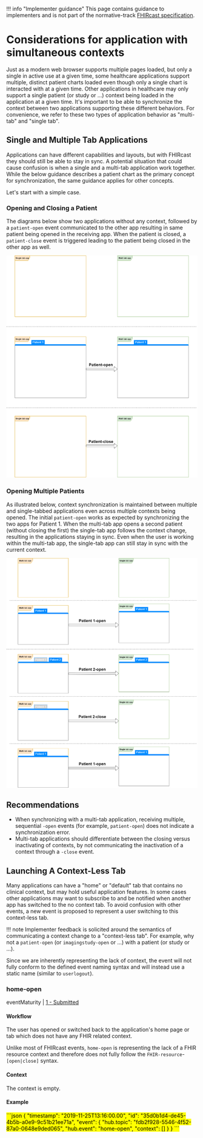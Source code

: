 !!! info "Implementer guidance" 
    This page contains guidance to implementers and is not part of the normative-track [FHIRcast specification](../specification/STU2).

# Considerations for application with simultaneous contexts

Just as a modern web browser supports multiple pages loaded, but only a single in active use at a given time, some healthcare applications support multiple, distinct patient charts loaded even though  only a single chart is interacted with at a given time. Other applications in healthcare may only support a single patient (or study or ...) context being loaded in the application at a given time. It's important to be able to synchronize the context between two applications supporting these different behaviors. For convenience, we refer to these two types of application behavior as "multi-tab" and "single tab".
    
## Single and Multiple Tab Applications
Applications can have different capabilities and layouts, but with FHIRcast they should still be able to stay in sync. A potential situation that could cause confusion is when a single and a multi-tab application work together. While the below guidance describes a patient chart as the primary concept for synchronization, the same guidance applies for other concepts.  

Let's start with a simple case.

### Opening and Closing a Patient
The diagrams below show two applications without any context, followed by a `patient-open` event communicated to the other app resulting in same patient being opened in the receiving app. When the patient is closed, a `patient-close` event is triggered leading to the patient being closed in the other app as well.

![Simple patient open and close example](/img/PatientOpenAndClose.png)


### Opening Multiple Patients
As illustrated below, context synchronization is maintained between multiple and single-tabbed applications even across multiple contexts being opened. The initial `patient-open` works as expected by synchronizing the two apps for Patient 1. When the multi-tab app opens a second patient (without closing the first) the single-tab app follows the context change, resulting in the applications staying in sync. Even when the user is working within the multi-tab app, the single-tab app can still stay in sync with the current context.

![Multiple patient open example](/img/MultiplePatientOpens.png)

## Recommendations
* When synchronizing with a multi-tab application, receiving multiple, sequential `-open` events (for example, `patient-open`) does not indicate a synchronization error. 
* Multi-tab applications should differentiate between the closing versus inactivating of contexts, by not communicating the inactivation of a context through a `-close` event. 

## Launching A Context-Less Tab
Many applications can have a "home" or "default" tab that contains no clinical context, but may hold useful application features. In some cases other applications may want to subscribe to and be notified when another app has switched to the no context tab. To avoid confusion with other events, a new event is proposed to represent a user switching to this context-less tab. 

!!! note 
    Implementer feedback is solicited around the semantics of communicating a context change to a "context-less tab". For example, why not a `patient-open` (or `imagingstudy-open` or ...) with a patient (or study or ...). 

Since we are inherently representing the lack of context, the event will not fully conform to the defined event naming syntax and will instead use a static name (similar to `userlogout`).




### home-open

eventMaturity | [1 - Submitted](../../specification/STU1/#event-maturity-model)

#### Workflow

The user has opened or switched back to the application's home page or tab which does not have any FHIR related context.

Unlike most of FHIRcast events, `home-open` is representing the lack of a FHIR resource context and therefore does not fully follow the `FHIR-resource`-`[open|close]` syntax.

#### Context

The context is empty.

#### Example

<mark>
```json
{
  "timestamp": "2019-11-25T13:16:00.00",
  "id": "35d0b1d4-de45-4b5b-a0e9-9c51b21ee71a",
  "event": {
	"hub.topic": "fdb2f928-5546-4f52-87a0-0648e9ded065", 
	"hub.event": "home-open", 
	"context": [] 
  }
}
```
</mark>


